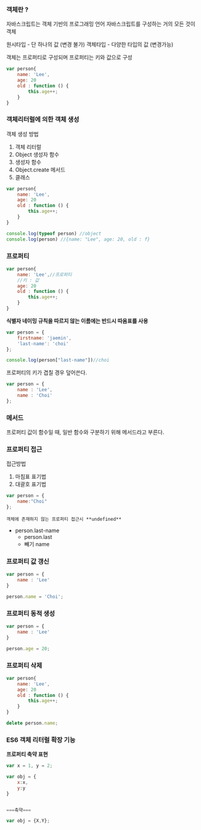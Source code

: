 ### 객체란 ?
자바스크립트는 객체 기반의 프로그래밍 언어
자바스크립트를 구성하는 거의 모든 것이 객체

원시타입 - 단 하나의 값 (변경 불가)
객체타입 - 다양한 타입의 값 (변경가능)

객체는 프로퍼티로 구성되며 프로퍼티는 키와 값으로 구성

```js
var person{
	name: 'Lee',
	age: 20
	old : function () {
		this.age++;
	}
}
```


### 객체리터럴에 의한 객체 생성

객체 생성 방법
1. 객체 리터럴
2. Object 생성자 함수
3. 생성자 함수
4. Object.create 메서드
5. 클래스

```js
var person{
	name: 'Lee',
	age: 20
	old : function () {
		this.age++;
	}
}

console.log(typeof person) //object
console.log(person) //{name: "Lee", age: 20, old : f}
```

### 프로퍼티

```js
var person{
	name: 'Lee',//프로퍼티
	//키 : 값
	age: 20
	old : function () {
		this.age++;
	}
}
```

**식별자 네이밍 규칙을 따르지 않는 이름에는 반드시 따옴표를 사용**

```js
var person = {
	firstname: 'jaemin',
	'last-name': 'choi'
};

console.log(person["last-name"])//choi
```

프로퍼티의 키가 겹칠 경우 덮어쓴다.

```js
var person = {
	name : 'Lee',
	name : 'Choi'
};
```

### 메서드

프로퍼티 값이 함수일 때, 일반 함수와 구분하기 위해 메서드라고 부른다.

### 프로퍼티 접근

접근방법
1. 마침표 표기법
2. 대괄호 표기법

```js
var person = {
	name:"Choi"
};


```

`객체에 존재하지 않는 프로퍼티 접근시 **undefined**`

- person.last-name
	- person.last
	- 빼기 name

### 프로퍼티 값 갱신

```js
var person = {
	name : 'Lee'
}

person.name = 'Choi';
```

### 프로퍼티 동적 생성

```js
var person = {
	name : 'Lee'
}

person.age = 20;
```

### 프로퍼티 삭제

```js
var person{
	name: 'Lee',
	age: 20
	old : function () {
		this.age++;
	}
}

delete person.name;
```

### ES6 객체 리터럴 확장 기능

**프로퍼티 축약 표현**

```js
var x = 1, y = 2;

var obj = {
	x:x,
	y:y
}


===축약===

var obj = {X,Y};
```
